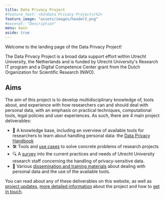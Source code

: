 ```yaml
---
title: Data Privacy Project
#feature_text: <h2>Data Privacy Project</h2>
feature_image: "assets/images/header2.png"
#excerpt: "Description"
menu: main
aside: true
---
```


Welcome to the landing page of the Data Privacy Project!

The Data Privacy Project is a broad data support effort within Utrecht University, the Netherlands and is funded by Utrecht University's Research IT program and a Digital Competence Center grant from the Dutch Organization for Scientific Research (NWO).

## Aims
The aim of this project is to develop multidisciplinary knowledge of, tools about, and experience with how researchers can and should deal with personal data, with an emphasis on practical techniques, computational tools, legal policies and user experiences. As such, there are 4 main project deliverables:

- 🧠 A knowledge base, including an overview of available tools for researchers to learn about handling personal data: the <a href="handbook">Data Privacy Handbook</a>
- 🛠️ Tools and <a href="use-cases">use cases</a> to solve concrete problems of research projects
- 🔍 A <a href="survey">survey</a> into the current practices and needs of Utrecht University research staff concerning the handling of privacy-sensitive data.
- 💪 Various <a href="dissemination">dissemination and training materials</a> about dealing with personal data and the use of the available tools.

You can read about any of these deliverables on this website, as well as <a href="news">project updates</a>, <a href="about">more detailed information</a> 
about the project and how to <a href="contact">get in touch</a>.